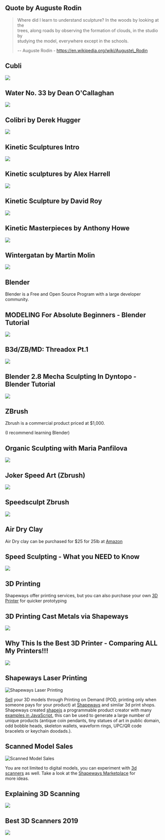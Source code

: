 Quote by Auguste Rodin
----------------------

> Where did I learn to understand sculpture? In the woods by looking at the  
> trees, along roads by observing the formation of clouds, in the studio by  
> studying the model, everywhere except in the schools.
> 
> \-- Auguste Rodin - https://en.wikipedia.org/wiki/Auguste\_Rodin

Cubli
-----

[![]( /image/yid-n_6p-1J551Y.jpg)](https://www.youtube.com/watch?v=n_6p-1J551Y)

Water No. 33 by Dean O'Callaghan
--------------------------------

[![]( /image/yid-ZqzjAmPFND8.jpg)](https://www.youtube.com/watch?v=ZqzjAmPFND8)

Colibri by Derek Hugger
-----------------------

[![]( /image/yid-1scj5sotD-E.jpg)](https://www.youtube.com/watch?v=1scj5sotD-E)

Kinetic Sculptures Intro
------------------------

[![]( /image/yid-zqNnOYoU5ls.jpg)](https://www.youtube.com/watch?v=zqNnOYoU5ls)

Kinetic sculptures by Alex Harrell
----------------------------------

[![]( /image/yid-Ibq1crh0OFA.jpg)](https://www.youtube.com/watch?v=Ibq1crh0OFA)

Kinetic Sculpture by David Roy
------------------------------

[![]( /image/yid-nxdcj2tLQGE.jpg)](https://www.youtube.com/watch?v=nxdcj2tLQGE)

Kinetic Masterpieces by Anthony Howe
------------------------------------

[![]( /image/yid-J4l5rHNSq9s.jpg)](https://www.youtube.com/watch?v=J4l5rHNSq9s)

Wintergatan by Martin Molin
---------------------------

[![]( /image/yid-IvUU8joBb1Q.jpg)](https://www.youtube.com/watch?v=IvUU8joBb1Q)

Blender
-------

Blender is a Free and Open Source Program with a large developer community.

MODELING For Absolute Beginners - Blender Tutorial
--------------------------------------------------

[![]( /image/yid-ICBP-7x7Chc.jpg)](https://www.youtube.com/watch?v=ICBP-7x7Chc)

B3d/ZB/MD: Threadox Pt.1
------------------------

[![]( /image/yid-lp9JO7qpIO4.jpg)](https://www.youtube.com/watch?v=lp9JO7qpIO4)

Blender 2.8 Mecha Sculpting In Dyntopo - Blender Tutorial
---------------------------------------------------------

[![]( /image/yid-a-Nsphndbj8.jpg)](https://www.youtube.com/watch?v=a-Nsphndbj8)

ZBrush
------

Zbrush is a commercial product priced at $1,000.

(I recommend learning Blender)

Organic Sculpting with Maria Panfilova
--------------------------------------

[![]( /image/yid-G3SVAN9TPbo.jpg)](https://www.youtube.com/watch?v=G3SVAN9TPbo)

Joker Speed Art (Zbrush)
------------------------

[![]( /image/yid-k00bCwWH92E.jpg)](https://www.youtube.com/watch?v=k00bCwWH92E)

Speedsculpt Zbrush
------------------

[![]( /image/yid-GhYwHcp-UV8.jpg)](https://www.youtube.com/watch?v=GhYwHcp-UV8)

Air Dry Clay
------------

Air Dry clay can be purchased for $25 for 25lb at [Amazon](https://www.amazon.com/AMACO-AMA46317P-Clay-Gray-lbs/dp/B0009RRTA8/ref=sr_1_10?keywords=air+drying+clay&qid=1574898467&sr=8-10)

Speed Sculpting - What you NEED to Know
---------------------------------------

[![]( /image/yid-H4WtpO8vfTU.jpg)](https://www.youtube.com/watch?v=H4WtpO8vfTU)

3D Printing
-----------

Shapeways offer printing services, but you can also purchase your own [3D  
Printer](https://en.wikipedia.org/wiki/3D_printing) for quicker prototyping

3D Printing Cast Metals via Shapeways
-------------------------------------

[![]( /image/yid-9uxE_r9kEE8.jpg)](https://www.youtube.com/watch?v=9uxE_r9kEE8)

Why This Is the Best 3D Printer - Comparing ALL My Printers!!!
--------------------------------------------------------------

[![]( /image/yid-YzF5YnUuN4Q.jpg)](https://www.youtube.com/watch?v=YzF5YnUuN4Q)

Shapeways Laser Printing
------------------------

![Shapeways Laser Printing](/image/shapeways.png)

[Sell](https://www.shapeways.com/marketplace) your 3D models through Printing on Demand (POD, printing only when someone pays for your product) at [Shapeways](https://www.shapeways.com/) and similar 3d print shops. Shapeways created [shapejs](https://shapejs.shapeways.com/) a programmable product creator with many [examples in JavaScript](https://shapejs.shapeways.com/v2/examples), this can be used to generate a large number of unique products (antique coin pendants, tiny statues of art in public domain, odd bobble heads, skeleton wallets, waveform rings, UPC/QR code bracelets or keychain doodads.).

Scanned Model Sales
-------------------

![Scanned Model Sales](/image/3dscan.png)

You are not limited to digital models, you can experiment with [3d  
scanners](https://en.wikipedia.org/wiki/3D_scanning) as well. Take a look at the [Shapeways Marketplace](https://www.shapeways.com/marketplace) for  
more ideas.

Explaining 3D Scanning
----------------------

[![]( /image/yid-TTCiOoedUco.jpg)](https://www.youtube.com/watch?v=TTCiOoedUco)

Best 3D Scanners 2019
---------------------

[![]( /image/yid-20b2JWz2TfE.jpg)](https://www.youtube.com/watch?v=20b2JWz2TfE)